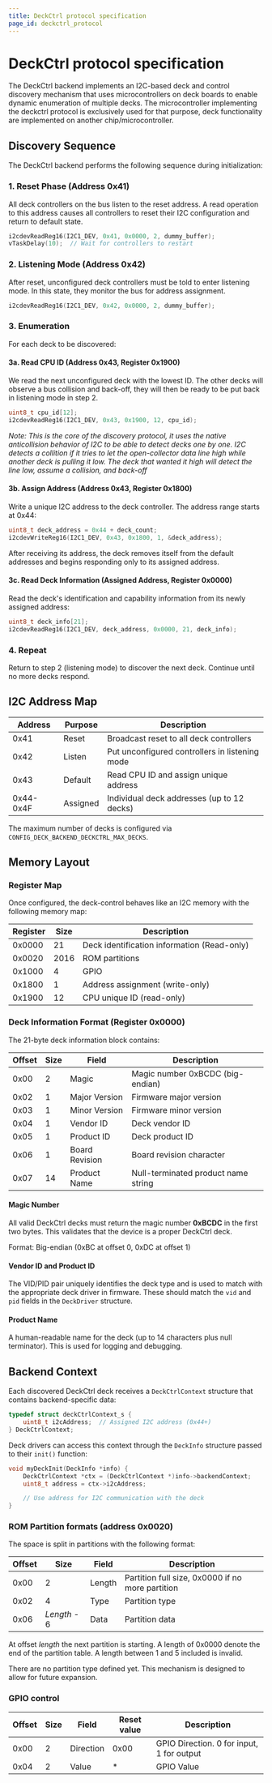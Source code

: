 ```yaml
---
title: DeckCtrl protocol specification
page_id: deckctrl_protocol
---
```


# DeckCtrl protocol specification

The DeckCtrl backend implements an I2C-based deck and control discovery mechanism that uses microcontrollers on deck boards to enable dynamic enumeration of multiple decks.
The microcontroller implementing the deckctrl protocol is exclusively used for that purpose, deck functionality are implemented on
another chip/microcontroller.

## Discovery Sequence

The DeckCtrl backend performs the following sequence during initialization:

### 1. Reset Phase (Address 0x41)

All deck controllers on the bus listen to the reset address. A read operation to this address causes all controllers to reset their I2C configuration and return to default state.

```c
i2cdevReadReg16(I2C1_DEV, 0x41, 0x0000, 2, dummy_buffer);
vTaskDelay(10);  // Wait for controllers to restart
```

### 2. Listening Mode (Address 0x42)

After reset, unconfigured deck controllers must be told to enter listening mode. In this state, they monitor the bus for address assignment.

```c
i2cdevReadReg16(I2C1_DEV, 0x42, 0x0000, 2, dummy_buffer);
```

### 3. Enumeration

For each deck to be discovered:

#### 3a. Read CPU ID (Address 0x43, Register 0x1900)

We read the next unconfigured deck with the lowest ID.
The other decks will observe a bus collision and back-off, they will then be ready to be put back in listening mode in step 2.

```c
uint8_t cpu_id[12];
i2cdevReadReg16(I2C1_DEV, 0x43, 0x1900, 12, cpu_id);
```

*Note: This is the core of the discovery protocol, it uses the native anticollision behavior of
I2C to be able to detect decks one by one. I2C detects a collition if it tries to let the open-collector data line high
while another deck is pulling it low. The deck that wanted it high will detect the line low, assume a collision, and back-off*

#### 3b. Assign Address (Address 0x43, Register 0x1800)

Write a unique I2C address to the deck controller. The address range starts at 0x44:

```c
uint8_t deck_address = 0x44 + deck_count;
i2cdevWriteReg16(I2C1_DEV, 0x43, 0x1800, 1, &deck_address);
```

After receiving its address, the deck removes itself from the default addresses and begins responding only to its assigned address.

#### 3c. Read Deck Information (Assigned Address, Register 0x0000)

Read the deck's identification and capability information from its newly assigned address:

```c
uint8_t deck_info[21];
i2cdevReadReg16(I2C1_DEV, deck_address, 0x0000, 21, deck_info);
```

### 4. Repeat

Return to step 2 (listening mode) to discover the next deck. Continue until no more decks respond.

## I2C Address Map

| Address | Purpose | Description |
|---------|---------|-------------|
| 0x41 | Reset | Broadcast reset to all deck controllers |
| 0x42 | Listen | Put unconfigured controllers in listening mode |
| 0x43 | Default | Read CPU ID and assign unique address |
| 0x44-0x4F | Assigned | Individual deck addresses (up to 12 decks) |

The maximum number of decks is configured via `CONFIG_DECK_BACKEND_DECKCTRL_MAX_DECKS`.

## Memory Layout

### Register Map

Once configured, the deck-control behaves like an I2C memory with the following memory map:

| Register | Size | Description                                 |
|----------|------|---------------------------------------------|
|   0x0000 |   21 | Deck identification information (Read-only) |
|   0x0020 | 2016 | ROM partitions                              |
|   0x1000 |    4 | GPIO                                        |
|   0x1800 |    1 | Address assignment (write-only)             |
|   0x1900 |   12 | CPU unique ID (read-only)                   |

### Deck Information Format (Register 0x0000)

The 21-byte deck information block contains:

| Offset | Size | Field | Description |
|--------|------|-------|-------------|
| 0x00   |    2 | Magic | Magic number 0xBCDC (big-endian) |
| 0x02   |    1 | Major Version | Firmware major version |
| 0x03   |    1 | Minor Version | Firmware minor version |
| 0x04   |    1 | Vendor ID | Deck vendor ID |
| 0x05   |    1 | Product ID | Deck product ID |
| 0x06   |    1 | Board Revision | Board revision character |
| 0x07   |   14 | Product Name | Null-terminated product name string |

#### Magic Number

All valid DeckCtrl decks must return the magic number **0xBCDC** in the first two bytes. This validates that the device is a proper DeckCtrl deck.

Format: Big-endian (0xBC at offset 0, 0xDC at offset 1)

#### Vendor ID and Product ID

The VID/PID pair uniquely identifies the deck type and is used to match with the appropriate deck driver in firmware. These should match the `vid` and `pid` fields in the `DeckDriver` structure.

#### Product Name

A human-readable name for the deck (up to 14 characters plus null terminator). This is used for logging and debugging.

## Backend Context

Each discovered DeckCtrl deck receives a `DeckCtrlContext` structure that contains backend-specific data:

```c
typedef struct deckCtrlContext_s {
    uint8_t i2cAddress;  // Assigned I2C address (0x44+)
} DeckCtrlContext;
```

Deck drivers can access this context through the `DeckInfo` structure passed to their `init()` function:

```c
void myDeckInit(DeckInfo *info) {
    DeckCtrlContext *ctx = (DeckCtrlContext *)info->backendContext;
    uint8_t address = ctx->i2cAddress;

    // Use address for I2C communication with the deck
}
```

### ROM Partition formats (address 0x0020)

The space is split in partitions with the following format:

| Offset |         Size |   Field | Description                                      |
|--------|--------------|---------|--------------------------------------------------|
| 0x00   |           2  |  Length | Partition full size, 0x0000 if no more partition |
| 0x02   |           4  |    Type | Partition type                                   |
| 0x06   | *Length* - 6 |    Data | Partition data                                   |

At offset *length* the next partition is starting. A length of 0x0000 denote the end of the partition table.
A length between 1 and 5 included is invalid.

There are no partition type defined yet. This mechanism is designed to allow for future expansion.

### GPIO control

|  Offset | Size |     Field | Reset value | Description                               |
|---------|------|-----------|-------------|-------------------------------------------|
|    0x00 |    2 | Direction |        0x00 | GPIO Direction. 0 for input, 1 for output |
|    0x04 |    2 | Value     |           * | GPIO Value                                |


